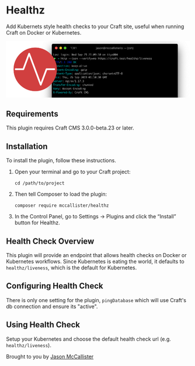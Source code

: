 # Healthz

Add Kubernets style health checks to your Craft site, useful when running Craft on Docker or Kubernetes.

![Healthz Logo](resources/img/plugin-logo.png)

## Requirements

This plugin requires Craft CMS 3.0.0-beta.23 or later.

## Installation

To install the plugin, follow these instructions.

1.  Open your terminal and go to your Craft project:

        cd /path/to/project

2.  Then tell Composer to load the plugin:

        composer require mccallister/healthz

3.  In the Control Panel, go to Settings → Plugins and click the “Install” button for Healthz.

## Health Check Overview

This plugin will provide an endpoint that allows health checks on Docker or Kubernetes workflows. Since Kubernetes is eating the world, it defaults to `healthz/liveness`, which is the default for Kubernetes.

## Configuring Health Check

There is only one setting for the plugin, `pingDatabase` which will use Craft's db connection and ensure its "active".

## Using Health Check

Setup your Kubernetes and choose the default health check url (e.g. `healthz/liveness`).

Brought to you by [Jason McCallister](https://mccallister.io)
